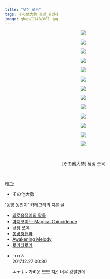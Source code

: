 ```yaml
---
title: "낮잠 쪼옥"
tags: その他大勢 동방_동인지
image: ghap/1148/001.jpg
---
```

<div class="article">
<p style="text-align: center; clear: none; float: none;"><img src="{{ site.nasurl }}/ghap/1148/001.jpg"/></p>
<p style="text-align: center; clear: none; float: none;"><img src="{{ site.nasurl }}/ghap/1148/002.jpg"/></p>
<p style="text-align: center; clear: none; float: none;"><img src="{{ site.nasurl }}/ghap/1148/003.jpg"/></p>
<p style="text-align: center; clear: none; float: none;"><img src="{{ site.nasurl }}/ghap/1148/004.jpg"/></p>
<p style="text-align: center; clear: none; float: none;"><img src="{{ site.nasurl }}/ghap/1148/005.jpg"/></p>
<p style="text-align: center; clear: none; float: none;"><img src="{{ site.nasurl }}/ghap/1148/006.jpg"/></p>
<p style="text-align: center; clear: none; float: none;"><img src="{{ site.nasurl }}/ghap/1148/007.jpg"/></p>
<p style="text-align: center; clear: none; float: none;"><img src="{{ site.nasurl }}/ghap/1148/008.jpg"/></p>
<p style="text-align: center; clear: none; float: none;"><img src="{{ site.nasurl }}/ghap/1148/009.jpg"/></p>
<p style="text-align: center; clear: none; float: none;"><img src="{{ site.nasurl }}/ghap/1148/010.jpg"/></p>
<p style="text-align: center; clear: none; float: none;"><img src="{{ site.nasurl }}/ghap/1148/011.jpg"/></p>
<p style="text-align: center; clear: none; float: none;"><img src="{{ site.nasurl }}/ghap/1148/012.jpg"/></p>
<p style="text-align: center; clear: none; float: none;"><img src="{{ site.nasurl }}/ghap/1148/013.jpg"/></p>
<p style="text-align: center; clear: none; float: none;"><br/></p>
<p style="text-align: center; clear: none; float: none;">[その他大勢] 낮잠 쪼옥</p>
<p><br/></p>
</div><div class="tagTrail">
<p>태그: </p>
<ul>
<li>その他大勢</li>
</ul>
</div><div class="another">
<p>'동방 동인지' 카테고리의 다른 글</p>
<ul>
<li><a href="/2016-07-27-ghap_1152">외로움쟁이의 말들</a></li>
<li><a href="/2016-07-27-ghap_1149">마지코이! - Magical Coincidence</a></li>
<li><a href="/2016-07-27-ghap_1148">낮잠 쪼옥</a></li>
<li><a href="/2016-07-27-ghap_1147">동방경연극</a></li>
<li><a href="/2016-07-27-ghap_1146">Awakening Melody</a></li>
<li><a href="/2016-07-27-ghap_1145">로카타로카</a></li>
</ul>
</div><div class="cb_module cb_fluid">
<div class="cb_wrt cb_profile">
<div class="comment">
<ul>
<li class="cb_thumb_off" id="comment15160487">
<div class="cb_comment_area">
<div class="cb_info_area">
<div class="cb_section">
<span class="cb_nick_name">ㄱㅁㅎ</span>
</div>
<div class="cb_section">
<span class="cb_date">2017.12.27 00:30 </span>
</div>
</div>
<div class="cb_dsc_comment">
<p class="cb_dsc">
											ㅗㅜㅑ~ 가벼운 뽀뽀 치곤 너무 강렬한데
										</p>
</div>
</div></li>
</ul>
</div>
</div><!-- commentList close -->
</div>
<br/>
<p id="refer"></p>
<br/>
